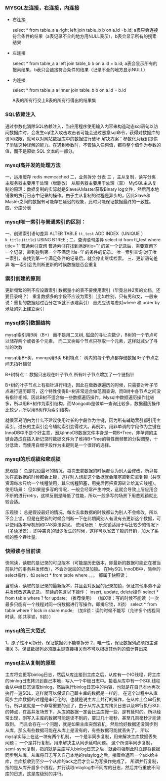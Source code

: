 ### MYSQL左连接，右连接，内连接

- 右连接

  select * from table_a a right left join table_b b on a.id =b.id;
  a表只会连接符合条件的结果（a表记录不全的地方用NULL表示），b表会显示所有的搜索结果

- 左连接

  select * from table_a a left join table_b b on a.id = b.id;
  a表会显示所有的搜索结果，b表只会链接符合条件的结果（记录不全的地方显示NULL）

- 内连接

  select * from table_a a inner join table_b b on a.id = b.id

  A表的所有行交上B表的所有行得出的结果集



### SQL依赖注入

通过参数化消除SQL依赖注入，当应用程序使用输入内容来构造动态sql语句以访问数据库时，会发生sql注入攻击攻击者可能会通过恶意sql命令，获得对数据库的访问权限，就可以对网站数据库中的数据进行破坏
解决方案：参数化为我们提供了消除这种误解的能力。在遇到参数时，不管输入任何值，都将整个值作为参数的值，而不是原始 SQL 文本的一部分。



### mysql高并发的处理方法

一，运用缓存 redis memcached
二，业务拆分 分表
三 ，主从复制，读写分离
主服务器主要用于处理（增删改）
从服务器主要用于处理（查）
MySQL主从复制的原理：数据复制的实际就是Slave从Master获取Binary log文件，然后再本地镜像的执行日志中记录的操作。由于主从复制的过程是异步的，因此Slave和Master之间的数据有可能存在延迟的现象，此时只能保证数据最终的一致性。
四，分库分表



### mysql唯一索引与普通索引的区别：

一、创建索引语句差异
ALTER TABLE `tt_test`
ADD INDEX（UNIQUE ） `k_title` (`title`) USING BTREE ;
二、查询语句差异
select  id  from tt_test where title='1'
普通索引查询
普通索引在找到满足itle=‘1’ 的第一个记录后，需要查询下一个记录，直到碰到第一个不满足
itle=‘1’ 的条件的记录。
唯一索引查询
对于唯一索引，查找到第一个满足条件的记录后，就会停止继续检索。
三、更新语句差异
唯一索引会先判断更新的时候数据是否会重复



### 索引创建的原则

更新频繁的列不应设置索引
数据量小的表不要使用索引（毕竟总共2页的文档，还要目录吗？）
重复数据多的字段不应设为索引（比如性别，只有男和女，一般来说：重复的数据超过百分之15就不该建索引）
首先应该考虑对where 和 order by 涉及的列上建立索引



### mysql索引数据结构

mysql索引用B树（B+） 而不是用二叉树,
磁盘的寻址次数少，B树的一个节点可以储存两个或者多个元素，
而二叉树每个节点只存取一个元素，这样就减少了寻址的次数

mysql用B+树，mongo用B树
B树特点：
树内的每个节点都存储数据
叶子节点之间无指针相邻

B+树特点：
数据只出现在叶子节点
所有叶子节点增加了一个链指针

B+树的叶子节点上有指针进行相连，因此在做数据遍历的时候，只需要对叶子节点进行遍历即可，这个特性使得B+树非常适合做范围查询，而B树中各节点之间没有指针相邻，因此B树不适合做一些数据遍历操作。Mysql中数据遍历操作比较多，所以用B+树作为索引结构。而Mongodb是做单一查询比较多，数据遍历操作比较少，所以用B树作为索引结构。

就很容易明白为什么不建议使用过长的字段作为主键，因为所有辅助索引都引用主索引，过长的主索引会令辅助索引变得过大。再例如，用非单调的字段作为主键在InnoDB中不是个好主意，因为InnoDB数据文件本身是一颗B+Tree，非单调的主键会造成在插入新记录时数据文件为了维持B+Tree的特性而频繁的分裂调整，十分低效，而使用自增字段作为主键则是一个很好的选择。



### mysql的乐观锁和悲观锁

悲观锁：
总是假设最坏的情况，每次去拿数据的时候都认为别人会修改，所以每次在拿数据的时候都会上锁，这样别人想拿这个数据就会阻塞直到它拿到锁（共享资源每次只给一个线程使用，其它线程阻塞，用完后再把资源转让给其它线程）。
使用场景：
但如果是多写的情况，一般会经常产生冲突，这就会导致上层应用会不断的进行retry，这样反倒是降低了性能，所以一般多写的场景下用悲观锁就比较合适。

乐观锁：
总是假设最好的情况，每次去拿数据的时候都认为别人不会修改，所以不会上锁，但是在更新的时候会判断一下在此期间别人有没有去更新这个数据，可以使用版本号机制和CAS算法实现。
使用场景：
乐观锁适用于写比较少的情况下（多读场景），即冲突真的很少发生的时候，这样可以省去了锁的开销，加大了系统的整个吞吐量。



### 快照读与当前读

快照读，读取的是记录的可见版本（可能是历史版本，即最新的数据可能正在被当前执行的事务并发修改），不会对返回的记录加锁。
在MySQL InnoDB中，简单的select操作，如 select * from table where 。。。 都属于快照读；

当前读，读取的是记录的最新版本，并且会对返回的记录加锁，保证其他事务不会并发修改这条记录。
前读的包含以下操作：
insert, update, delete操作
select * from table where ? for update; （推荐使用）
（加X锁：写的时候不能读（一次最多只能有一个线程对同一份数据进行写操作，即排它锁，X锁）
select * from table where ? lock in share mode; 
（加S锁：读的时候不能写（允许多个线程同时读，即共享锁，S锁））



### mysql的三大范式
1，原子性不可拆分，保证数据列不能够拆分
2，唯一性，保证数据列必须跟主键相关
3，保证数据列必须跟主键直接相关而不可以根据其他列的值计算出来



### mysql主从复制的原理
主库将变更写binlog日志，然后从库连接到主库之后，从库有一个IO线程，将主库的binlog日志拷贝到自己本地，写入一个中继日志中。接着从库中有一个SQL线程会从中继日志读取binlog，然后执行binlog日志中的内容，也就是在自己本地再次执行一遍SQL，这样就可以保证自己跟主库的数据是一样的。
在这个过程中从库同步主库数据的过程是串行化的，也就是说主库上并行的操作，在从库上会串行执行。所以这就是一个非常重要的点了，由于从库从主库拷贝日志以及串行执行SQL的特点，在高并发场景下，从库的数据一定会比主库慢一些，是有延时的。所以经常出现，刚写入主库的数据可能是读不到的，要过几十毫秒，甚至几百毫秒才能读取到。
而且会存在一个问题，就是如果主库突然宕机，然后恰好数据还没同步到从库，那么有些数据可能在从库上是没有的，有些数据可能就丢失了。
所以mysql实际上在这一块有两个机制，
一个是半同步复制，用来解决主库数据丢失问题；
一个是并行复制，用来解决主从同步延时问题。
这个所谓半同步复制，semi-sync复制，指的就是主库写入binlog日志之后，就会将强制此时立即将数据同步到从库，从库将日志写入自己本地的relaylog之后，接着会返回一个ack给主库，主库接收到至少一个从库的ack之后才会认为写操作完成了。
所谓并行复制，指的是从库开启多个线程，并行读取relaylog中不同库的日志，然后并行重放不同库的日志，这是库级别的并行。

